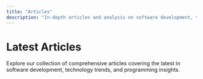 ```yaml
---
title: "Articles"
description: "In-depth articles and analysis on software development, technology trends, and programming insights."
---
```


# Latest Articles

Explore our collection of comprehensive articles covering the latest in software development, technology trends, and programming insights.

